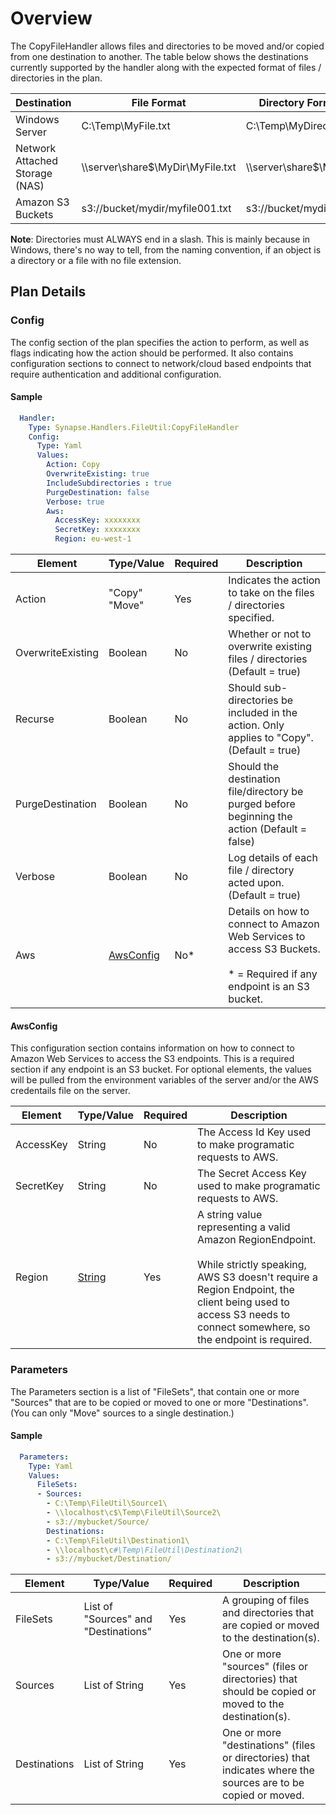 # Overview
The CopyFileHandler allows files and directories to be moved and/or copied from one destination to another.  The table below shows the destinations currently supported by the handler along with the expected format of files / directories in the plan.

|Destination|File Format|Directory Format
|-----------|-----------|----------------
|Windows Server|C:\Temp\MyFile.txt|C:\Temp\MyDirectory\
|Network Attached Storage (NAS)|\\\server\share$\MyDir\MyFile.txt|\\\server\share$\MyDir\
|Amazon S3 Buckets|s3://bucket/mydir/myfile001.txt|s3://bucket/mydir/

**Note**: Directories must ALWAYS end in a slash.  This is mainly because in Windows, there's no way to tell, from the naming convention, if an object is a directory or a file with no file extension.


## Plan Details
### Config

The config section of the plan specifies the action to perform, as well as flags indicating how the action should be performed.  It also contains configuration sections to connect to network/cloud based endpoints that require authentication and additional configuration.

#### Sample
````yaml
  Handler:
    Type: Synapse.Handlers.FileUtil:CopyFileHandler
    Config:
      Type: Yaml
      Values:
        Action: Copy
        OverwriteExisting: true
        IncludeSubdirectories : true
        PurgeDestination: false
        Verbose: true
        Aws:
          AccessKey: xxxxxxxx
          SecretKey: xxxxxxxx
          Region: eu-west-1
````

|Element|Type/Value|Required|Description
|-------|----------|--------|-----------
|Action|"Copy"<br>"Move"|Yes|Indicates the action to take on the files / directories specified.
|OverwriteExisting|Boolean|No|Whether or not to overwrite existing files / directories (Default = true)
|Recurse|Boolean|No|Should sub-directories be included in the action.  Only applies to "Copy". (Default = true)
|PurgeDestination|Boolean|No|Should the destination file/directory be purged before beginning the action (Default = false)
|Verbose|Boolean|No|Log details of each file / directory acted upon. (Default = true)
|Aws|[AwsConfig](#awsconfig)|No*|Details on how to connect to Amazon Web Services to access S3 Buckets.<br><br>* = Required if any endpoint is an S3 bucket.

#### AwsConfig 

This configuration section contains information on how to connect to Amazon Web Services to access the S3 endpoints.  This is a required section if any endpoint is an S3 bucket.  For optional elements, the values will be pulled from the environment variables of the server and/or the AWS credentails file on the server.

|Element|Type/Value|Required|Description
|-------|----------|--------|-----------
|AccessKey|String|No|The Access Id Key used to make programatic requests to AWS.
|SecretKey|String|No|The Secret Access Key used to make programatic requests to AWS.
|Region|[String](http://docs.aws.amazon.com/general/latest/gr/rande.html#s3_region)|Yes|A string value representing a valid Amazon RegionEndpoint.  <br><br>While strictly speaking, AWS S3 doesn't require a Region Endpoint, the client being used to access S3 needs to connect somewhere, so the endpoint is required.


### Parameters

The Parameters section is a list of "FileSets", that contain one or more "Sources" that are to be copied or moved to one or more "Destinations".  (You can only "Move" sources to a single destination.) 

#### Sample
````yaml
  Parameters:
    Type: Yaml
    Values:
      FileSets:
      - Sources: 
        - C:\Temp\FileUtil\Source1\
        - \\localhost\c$\Temp\FileUtil\Source2\
        - s3://mybucket/Source/
        Destinations: 
        - C:\Temp\FileUtil\Destination1\
        - \\localhost\c#\Temp\FileUtil\Destination2\
        - s3://mybucket/Destination/
````

|Element|Type/Value|Required|Description
|-------|----|--------|-----------
|FileSets|List of "Sources" and "Destinations"|Yes|A grouping of files and directories that are copied or moved to the destination(s).
|Sources|List of String|Yes|One or more "sources" (files or directories) that should be copied or moved to the destination(s).
|Destinations|List of String|Yes|One or more "destinations" (files or directories) that indicates where the sources are to be copied or moved.

